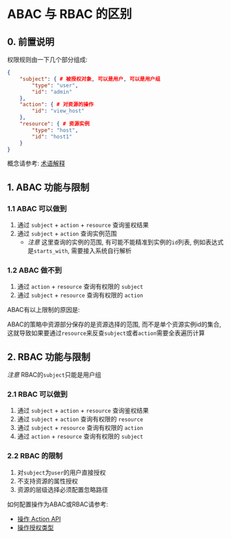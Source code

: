 # ABAC 与 RBAC 的区别

## 0. 前置说明

权限规则由一下几个部分组成:

```json
{
    "subject": { # 被授权对象, 可以是用户, 可以是用户组
        "type": "user",
        "id": "admin"
    },
    "action": { # 对资源的操作
        "id": "view_host"
    },
    "resource": { # 资源实例
        "type": "host",
        "id": "host1"
    }
}
```

概念请参考: [术语解释](../../1.8/UserGuide/Term/Term.md)

## 1. ABAC 功能与限制

### 1.1 ABAC 可以做到

1. 通过 `subject` + `action` + `resource` 查询鉴权结果
2. 通过 `subject` + `action` 查询实例范围
    - *注意* 这里查询的实例的范围, 有可能不能精准到实例的`id`列表, 例如表达式是`starts_with`, 需要接入系统自行解析

### 1.2 ABAC 做不到

1. 通过 `action` + `resource` 查询有权限的 `subject`
2. 通过 `subject` + `resource` 查询有权限的 `action`

ABAC有以上限制的原因是:

ABAC的策略中资源部分保存的是资源选择的范围, 而不是单个资源实例id的集合, 这就导致如果要通过`resource`来反查`subject`或者`action`需要全表遍历计算

## 2. RBAC 功能与限制

*注意* RBAC的`subject`只能是用户组

### 2.1 RBAC 可以做到

1. 通过 `subject` + `action` + `resource` 查询鉴权结果
2. 通过 `subject` + `action` 查询有权限的 `resource`
3. 通过 `subject` + `resource` 查询有权限的 `action`
4. 通过 `action` + `resource` 查询有权限的 `subject`

### 2.2 RBAC 的限制

1. 对`subject`为`user`的用户直接授权
2. 不支持资源的属性授权
3. 资源的层级选择必须配置忽略路径

如何配置操作为ABAC或RBAC请参考:

- [操作 Action API](../Reference/API/02-Model/13-Action.md)
- [操作授权类型](./10-ActionAuthType.md)
